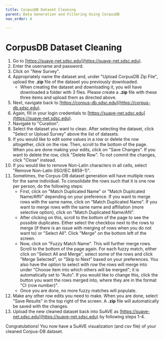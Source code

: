 ```yaml
---
title: CorpusDB Dataset Cleaning
parent: Data Generation and Filtering Using CorpusDB
nav_order: 4

---
```

# CorpusDB Dataset Cleaning

1. Go to [https://suave-net.sdsc.edu](https://suave-net.sdsc.edu).
2. Enter the username and password.
3. Click on "New Survey".
4. Appropriately name the dataset and, under "Upload CorpusDB Zip File", upload the **.zip** file of the dataset you previously downloaded.
    - When creating the dataset and downloading it, you will have downloaded a folder with 3 files. Please create a **.zip** file with these three items and upload them as directed above.
5. Next, navigate back to [https://corpus-db.sdsc.edu](https://corpus-db.sdsc.edu).
6. Again, fill in your login credentials to [https://suave-net.sdsc.edu](https://suave-net.sdsc.edu).
7. Navigate to "Curation".
8. Select the dataset you want to clean. After selecting the dataset, click "Select or Upload Survey" above the list of datasets.
9. If you would like to edit some values in a row or delete the row altogether, click on the row. Then, scroll to the bottom of the page. When you are done making your edits, click on "Save Changes". If you want to delete the row, click "Delete Row". To not commit the changes, click "Close" instead.
10. If you would like to remove Non-Latin characters in all cells, select "Remove Non-Latin (ISO/IEC 8859-1)".
11. Sometimes, the Corpus-DB dataset generation will have multiple rows for the same individual. To consolidate the rows such that it is one row per person, do the following steps:
    - First, click on "Match Duplicated Name" or "Match Duplicated Name/Affil" depending on your preference. If you want to merge rows with the same name, click on "Match Duplicated Name". If you want to merge rows with the same name and affiliation (more selective option), click on "Match Duplicated Name/Afil".
    - After clicking on this, scroll to the bottom of the page to see the possible duplicates. Either select the checkbox next to the rows to merge (if there is an issue with merging of rows when you do not want to) or "Select All". Click "Merge" on the bottom left of the screen.
    - Now, click on "Fuzzy Match Name". This will further merge rows. Scroll to the bottom of the page again. For each fuzzy match, either click on "Select All and Merge", select some of the rows and click "Merge Selected", or "Skip to Next" based on your preferences. You also have the option to select with row the rows will merge into under "Choose item into which others will be merged"; it is automatically set to "Auto". If you would like to change this, click the button you want the rows merged into, where they are in the format "CI {row number}".
    - Once you are done, no more fuzzy matches will populate.
12. Make any other row edits you need to make. When you are done, select "Save Results" in the top right of the screen. A **.zip** file will automatically be saved with the changes.
13. Upload the new cleaned dataset back into SuAVE as [https://suave-net.sdsc.edu](https://suave-net.sdsc.edu) by following steps 1-4.

Congratulations! You now have a SuAVE visualization (and csv file) of your cleaned Corpus-DB dataset.
